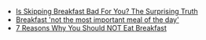  - [Is Skipping Breakfast Bad For You? The Surprising Truth](https://authoritynutrition.com/is-skipping-breakfast-bad/)
 - [Breakfast 'not the most important meal of the day'](http://www.nhs.uk/news/2014/08August/Pages/Breakfast-not%20the-most-important-meal-of-the-day.aspx)
 - [7 Reasons Why You Should NOT Eat Breakfast](http://stronglifts.com/7-reasons-why-you-should-not-eat-breakfast/)